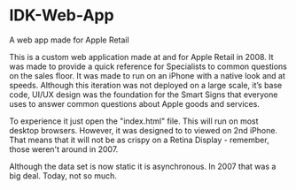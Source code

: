 # IDK-Web-App
A web app made for Apple Retail

This is a custom web application made at and for Apple Retail in 2008.
It was made to provide a quick reference for Specialists to common
questions on the sales floor.  It was made to run on an iPhone with a
native look and at speeds.  Although this iteration was not deployed on
a large scale, it’s base code, UI/UX design was the foundation for the
Smart Signs that everyone uses to answer common questions about Apple
goods and services.

To experience it just open the "index.html" file.  This will run on most 
desktop browsers.  However, it was designed to to viewed on 2nd iPhone.
That means that it will not be as crispy on a Retina Display - remember, 
those weren't around in 2007.  

Although the data set is now static it is asynchronous.  In 2007 that was a big deal.
Today, not so much.
